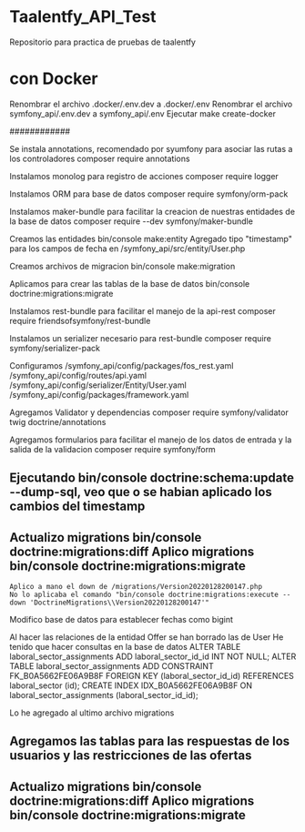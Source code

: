 # Taalentfy_API_Test
Repositorio para practica de pruebas de taalentfy

# con Docker
Renombrar el archivo .docker/.env.dev a .docker/.env
Renombrar el archivo symfony_api/.env.dev a symfony_api/.env
Ejecutar 
make create-docker






############

Se instala annotations, recomendado por syumfony para asociar las rutas a los controladores
    composer require annotations

Instalamos monolog para registro de acciones
    composer require logger

Instalamos ORM para base de datos
    composer require symfony/orm-pack

Instalamos maker-bundle para facilitar la creacion de nuestras entidades de la base de datos
    composer require --dev symfony/maker-bundle 


Creamos las entidades
    bin/console make:entity
    Agregado tipo "timestamp" para los campos de fecha en /symfony_api/src/entity/User.php

Creamos archivos de migracion
    bin/console make:migration

Aplicamos para crear las tablas de la base de datos
    bin/console doctrine:migrations:migrate


Instalamos rest-bundle para facilitar el manejo de la api-rest
    composer require friendsofsymfony/rest-bundle

Instalamos un serializer necesario para rest-bundle
    composer require symfony/serializer-pack

Configuramos
/symfony_api/config/packages/fos_rest.yaml
/symfony_api/config/routes/api.yaml
/symfony_api/config/serializer/Entity/User.yaml
/symfony_api/config/packages/framework.yaml

Agregamos Validator y dependencias
    composer require symfony/validator twig doctrine/annotations

Agregamos formularios para facilitar el manejo de los datos de entrada y la salida de la validacion
    composer require symfony/form


Ejecutando bin/console doctrine:schema:update --dump-sql, veo que o se habian aplicado los cambios del timestamp
---
Actualizo migrations
 bin/console doctrine:migrations:diff
Aplico migrations
    bin/console doctrine:migrations:migrate
--- 
    Aplico a mano el down de /migrations/Version20220128200147.php
    No lo aplicaba el comando "bin/console doctrine:migrations:execute --down 'DoctrineMigrations\\Version20220128200147'"

Modifico base de datos para establecer fechas como bigint


Al hacer las relaciones de la entidad Offer se han borrado las de User
He tenido que hacer consultas en la base de datos
    ALTER TABLE laboral_sector_assignments ADD laboral_sector_id_id INT NOT NULL;
    ALTER TABLE laboral_sector_assignments ADD CONSTRAINT FK_B0A5662FE06A9B8F FOREIGN KEY (laboral_sector_id_id) REFERENCES laboral_sector (id);
    CREATE INDEX IDX_B0A5662FE06A9B8F ON laboral_sector_assignments (laboral_sector_id_id);


Lo he agregado al ultimo archivo migrations





Agregamos las tablas para las respuestas de los usuarios y las restricciones de las ofertas
---
Actualizo migrations
    bin/console doctrine:migrations:diff
Aplico migrations
    bin/console doctrine:migrations:migrate
--- 


